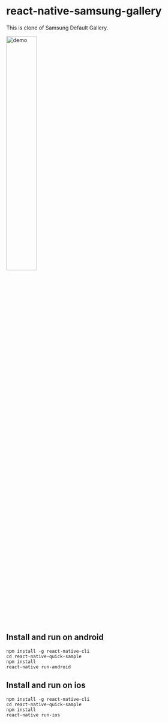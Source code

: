 # react-native-samsung-gallery
This is clone of Samsung Default Gallery.


<img src="https://www.linkpicture.com/q/Screenshot_20220224-182453_Gallery.jpg" alt="demo" width="40%"/>

## Install and run on android
```
npm install -g react-native-cli
cd react-native-quick-sample
npm install
react-native run-android
```

## Install and run on ios
```
npm install -g react-native-cli
cd react-native-quick-sample
npm install
react-native run-ios
```
